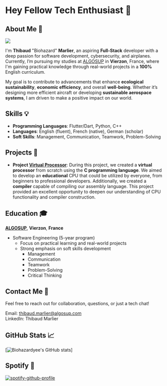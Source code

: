 # Hey Fellow Tech Enthusiast 👋
## About Me 🚀

<img src="https://media.licdn.com/dms/image/D4E22AQE_PCRKAqQsmg/feedshare-shrink_2048_1536/0/1716558595031?e=1720656000&v=beta&t=Pr-1Ot1t-SP2eba9x-NEu1qmb4WA6e5oPyClogvbrvo">
</br>

I'm **Thibaud** "Biohazard" **Marlier**, an aspiring **Full-Stack** developer with a deep passion for software development, cybersecurity, and airplanes. Currently, I’m pursuing my studies at [ALGOSUP](https://algosup.com/en.html) in **Vierzon**, France, where I'm gaining practical knowledge through real-world projects in a **100%** English curriculum.

My goal is to contribute to advancements that enhance **ecological sustainability**, **economic efficiency**, and overall **well-being**. Whether it’s designing more efficient aircraft or developing **sustainable aerospace systems**, I am driven to make a positive impact on our world.

## Skills 💡

- **Programming Languages**: Flutter/Dart, Python, C++
- **Languages**: English (fluent), French (native), German (scholar)
- **Soft Skills**: Management, Communication, Teamwork, Problem-Solving

## Projects 🌟

- **Project [Virtual Processor](https://github.com/algosup/2023-2024-project-3-virtual-processor-team-3)**: During this project, we created a **virtual processor** from scratch using the **C programming language**. We aimed to develop an **educational** CPU that could be utilized by everyone, from beginners to professional developers. Additionally, we created a **compiler** capable of compiling our assembly language. This project provided an excellent opportunity to deepen our understanding of CPU functionality and compiler construction.

## Education 🎓

[**ALGOSUP**](https://algosup.com/en.html), **Vierzon**, **France**

- Software Engineering (5-year program)
  - Focus on practical learning and real-world projects
  - Strong emphasis on soft skills development
    - Management
    - Communication
    - Teamwork
    - Problem-Solving
    - Critical Thinking

## Contact Me 📧

Feel free to reach out for collaboration, questions, or just a tech chat!

Email: thibaud.marlier@algosup.com \
LinkedIn: Thibaud Marlier

## GitHub Stats 📈

[![Biohazardyee's GitHub stats](https://github-readme-stats.vercel.app/api?username=biohazardyee&theme=chartreuse-dark)]

## Spotify 🎵

[![spotify-github-profile](https://spotify-github-profile.vercel.app/api/view?uid=21wylvftszdvo2yinz5azdmyi&cover_image=true&theme=default&show_offline=false&background_color=121212&interchange=false&bar_color=53b14f&bar_color_cover=false)](https://github.com/kittinan/spotify-github-profile)